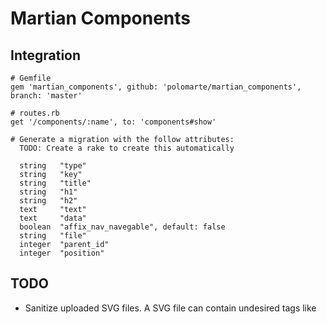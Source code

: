 # Martian Components

## Integration

    # Gemfile
    gem 'martian_components', github: 'polomarte/martian_components', branch: 'master'

    # routes.rb
    get '/components/:name', to: 'components#show'

    # Generate a migration with the follow attributes:
      TODO: Create a rake to create this automatically

      string   "type"
      string   "key"
      string   "title"
      string   "h1"
      string   "h2"
      text     "text"
      text     "data"
      boolean  "affix_nav_navegable", default: false
      string   "file"
      integer  "parent_id"
      integer  "position"


## TODO

* Sanitize uploaded SVG files. A SVG file can contain undesired tags like <style> or worse...
* Split HoverGroup component into 3 components:
  * 1 - Media card (video, link, download or image, with gallery)
  * 2 - Popover bullets (video, link, download or image, no gallery)
  * 3 - ?
